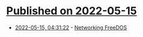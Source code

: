 # [Published on 2022-05-15](index.md)

* [2022-05-15, 04:31:22](https://news.ycombinator.com/item?id=31385274) - [Networking FreeDOS](http://wisdomtree.info/dos/dostcpip.htm)
